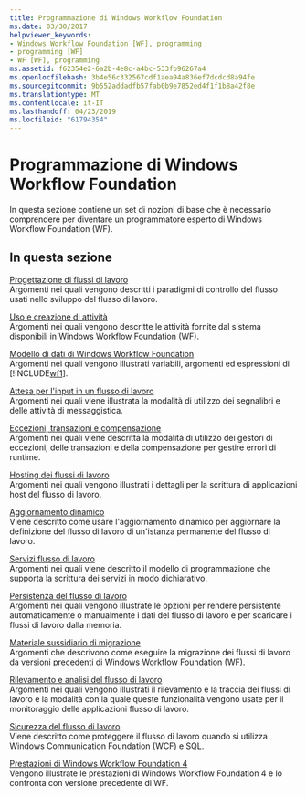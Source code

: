 ```yaml
---
title: Programmazione di Windows Workflow Foundation
ms.date: 03/30/2017
helpviewer_keywords:
- Windows Workflow Foundation [WF], programming
- programming [WF]
- WF [WF], programming
ms.assetid: f62354e2-6a2b-4e8c-a4bc-533fb96267a4
ms.openlocfilehash: 3b4e56c332567cdf1aea94a836ef7dcdcd8a94fe
ms.sourcegitcommit: 9b552addadfb57fab0b9e7852ed4f1f1b8a42f8e
ms.translationtype: MT
ms.contentlocale: it-IT
ms.lasthandoff: 04/23/2019
ms.locfileid: "61794354"
---
```

# <a name="windows-workflow-foundation-programming"></a>Programmazione di Windows Workflow Foundation
In questa sezione contiene un set di nozioni di base che è necessario comprendere per diventare un programmatore esperto di Windows Workflow Foundation (WF).  
  
## <a name="in-this-section"></a>In questa sezione  
 [Progettazione di flussi di lavoro](designing-workflows.md)  
 Argomenti nei quali vengono descritti i paradigmi di controllo del flusso usati nello sviluppo del flusso di lavoro.  
  
 [Uso e creazione di attività](using-and-creating-activities.md)  
 Argomenti nei quali vengono descritte le attività fornite dal sistema disponibili in Windows Workflow Foundation (WF).  
  
 [Modello di dati di Windows Workflow Foundation](data-model.md)  
 Argomenti nei quali vengono illustrati variabili, argomenti ed espressioni di [!INCLUDE[wf1](../../../includes/wf1-md.md)].  
  
 [Attesa per l'input in un flusso di lavoro](waiting-for-input-in-a-workflow.md)  
 Argomenti nei quali viene illustrata la modalità di utilizzo dei segnalibri e delle attività di messaggistica.  
  
 [Eccezioni, transazioni e compensazione](exceptions-transactions-and-compensation.md)  
 Argomenti nei quali viene descritta la modalità di utilizzo dei gestori di eccezioni, delle transazioni e della compensazione per gestire errori di runtime.  
  
 [Hosting dei flussi di lavoro](hosting-workflows.md)  
 Argomenti nei quali vengono illustrati i dettagli per la scrittura di applicazioni host del flusso di lavoro.  
  
 [Aggiornamento dinamico](dynamic-update.md)  
 Viene descritto come usare l'aggiornamento dinamico per aggiornare la definizione del flusso di lavoro di un'istanza permanente del flusso di lavoro.  
  
 [Servizi flusso di lavoro](../wcf/feature-details/workflow-services.md)  
 Argomenti nei quali viene descritto il modello di programmazione che supporta la scrittura dei servizi in modo dichiarativo.  
  
 [Persistenza del flusso di lavoro](workflow-persistence.md)  
 Argomenti nei quali vengono illustrate le opzioni per rendere persistente automaticamente o manualmente i dati del flusso di lavoro e per scaricare i flussi di lavoro dalla memoria.  
  
 [Materiale sussidiario di migrazione](migration-guidance.md)  
 Argomenti che descrivono come eseguire la migrazione dei flussi di lavoro da versioni precedenti di Windows Workflow Foundation (WF).  
  
 [Rilevamento e analisi del flusso di lavoro](workflow-tracking-and-tracing.md)  
 Argomenti nei quali vengono illustrati il rilevamento e la traccia dei flussi di lavoro e la modalità con la quale queste funzionalità vengono usate per il monitoraggio delle applicazioni flusso di lavoro.  
  
 [Sicurezza del flusso di lavoro](workflow-security.md)  
 Viene descritto come proteggere il flusso di lavoro quando si utilizza Windows Communication Foundation (WCF) e SQL.  
  
 [Prestazioni di Windows Workflow Foundation 4](performance.md)  
 Vengono illustrate le prestazioni di Windows Workflow Foundation 4 e lo confronta con versione precedente di WF.
